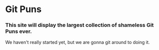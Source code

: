 #  Git Puns

### This site will display the largest collection of shameless Git Puns ever.

We haven't really started yet, but we are gonna git around to doing it.

